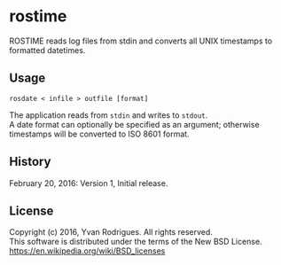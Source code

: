 # rostime
ROSTIME reads log files from stdin and converts all UNIX timestamps to formatted datetimes.

## Usage
`rosdate < infile > outfile [format]`

The application reads from `stdin` and writes to `stdout`.   
A date format can optionally be specified as an argument; otherwise timestamps will be
converted to ISO 8601 format.

## History
February 20, 2016: Version 1, Initial release.

## License
Copyright (c) 2016, Yvan Rodrigues. All rights reserved.  
This software is distributed under the terms of the New BSD License.  
https://en.wikipedia.org/wiki/BSD_licenses
